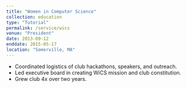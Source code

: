 ```yaml
---
title: "Women in Computer Science"
collection: education
type: "Tutorial"
permalink: /service/wics
venue: "President"
date: 2013-09-12
enddate: 2015-05-17
location: "Somerville, MA"
---
```


<ul>
<li>Coordinated logistics of club hackathons, speakers, and outreach.</li>
<li>Led executive board in creating WiCS mission and club constitution.</li>
<li>Grew club 4x over two years.</li>
</ul>

